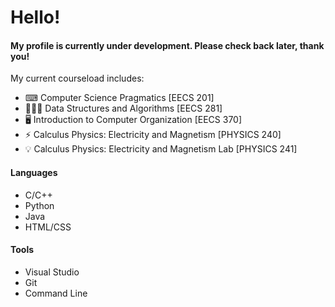 # Hello!
#### My profile is currently under development. Please check back later, thank you!

My current courseload includes:
- ⌨ Computer Science Pragmatics [EECS 201]
- 👨🏻‍💻 Data Structures and Algorithms [EECS 281]
- 🖥 Introduction to Computer Organization [EECS 370]
- ⚡ Calculus Physics: Electricity and Magnetism [PHYSICS 240]
- 💡 Calculus Physics: Electricity and Magnetism Lab [PHYSICS 241]

#### Languages
- C/C++
- Python
- Java
- HTML/CSS

#### Tools
- Visual Studio
- Git
- Command Line


